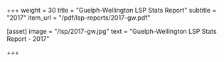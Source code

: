 +++
weight = 30
title = "Guelph-Wellington LSP Stats Report"
subtitle = "2017"
item_url = "/pdf/lsp-reports/2017-gw.pdf"


[asset]
  image = "/lsp/2017-gw.jpg"
  text = "Guelph-Wellington LSP Stats Report - 2017"


+++

